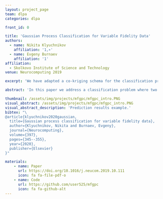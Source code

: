```yaml
---
layout: project_page
team: dlpa
categories: dlpa

front_id: 0

title: 'Gaussian Process Classification for Variable Fidelity Data'
authors:
  - name: Nikita Klyuchnikov
    affiliation: '1,∗'
  - name: Evgeny Burnaev
    affiliation: '1'
affiliation:
  - Skolkovo Institute of Science and Technology
venue: Neurocomputing 2019

excerpt: 'We have adapted a co-kriging schema for the classification problem where two sources of labels with different levels of fidelity are available.'

abstract: 'In this paper we address a classification problem where two sources of labels with different levels of fidelity are available. Our approach is to combine data from both sources by applying a co-kriging schema on latent functions, which allows the model to account item-dependent labeling discrepancy. We provide an extension of Laplace inference for Gaussian process classification, that takes into account multi-fidelity data. We evaluate the proposed method on real and synthetic datasets and show that it is more resistant to different levels of discrepancy between sources than other approaches for data fusion. Our method can provide accuracy/cost trade-off for a number of practical tasks such as crowd-sourced data annotation and feasibility regions construction in engineering design.'

thumbnail: /assets/img/projects/mfgpc/mfgpc_intro.PNG
visual_abstract: /assets/img/projects/mfgpc/mfgpc_intro.PNG
visual_abstract_description: 'Prediction results example.'
bibtex: "\
@article{klyuchnikov2020gaussian,
  title={Gaussian process classification for variable fidelity data},
  author={Klyuchnikov, Nikita and Burnaev, Evgeny},
  journal={Neurocomputing},
  volume={397},
  pages={345--355},
  year={2020},
  publisher={Elsevier}
}"

materials:
    - name: Paper
      url: https://doi.org/10.1016/j.neucom.2019.10.111
      icon: fa fa-file-pdf-o
    - name: Code
      url: https://github.com/user525/mfgpc
      icon: fa fa-github-alt
---
```


